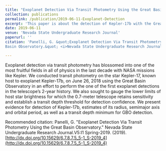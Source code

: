 ```yaml
---
title: "Exoplanet Detection Via Transit Photometry Using the Great Basin Observatory"
collection: publications
permalink: /publication/2019-06-11-Exoplanet-Detection
excerpt: 'This paper is about the detection of Kepler-17b with the Great Basin Observatory.'
date: 2019-06-11
venue: 'Nevada State Undergraduate Research Journal'
paperurl: ''
citation: 'Panelli, G. &quot;Exoplanet Detection Via Transit Photometry Using the Great
Basin Observatory.&quot; <i>Nevada State Undergraduate Research Journal</i>.V5:I1 Spring-2019. (2019). http://dx.doi.org/10.15629/6.7.8.7.5_5-1_S-2019_4 '

---
```

Exoplanet detection via transit photometry has blossomed into one of the most fruitful fields in all of physics in the last decade with NASA missions like Kepler. We conducted transit photometry on the star Kepler-17, known host to exoplanet Kepler-17b, on June 26, 2018 using the Great Basin Observatory in an effort to perform the one of the first exoplanet detections in the telescope’s 2-year history. We also sought to gauge the lower limits of host star brightness for which the 0.7-meter telescope retains sensitivity and establish a transit depth threshold for detection confidence. We present evidence for detection of Kepler-17b, estimates of its radius, semimajor axis and
orbital period, as well as a transit depth minimum for GBO detection.

Recommended citation: Panelli, G. "Exoplanet Detection Via Transit Photometry Using the Great
Basin Observatory." Nevada State Undergraduate Research Journal.V5:I1 Spring-2019. (2019). [http://dx.doi.org/10.15629/6.7.8.7.5_5-1_S-2019_4](http://dx.doi.org/10.15629/6.7.8.7.5_5-1_S-2019_4)